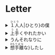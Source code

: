 <h1>Letter</h1>
<details><summary><ruby>１人<rt>ひとり</rt></ruby>人|ひとり}の僕</summary>欢迎回来，另一个我</details>
<details><summary><ruby>上手<rt>うま</rt></ruby>くやれたかい</summary>一切还顺利吗</details>
<details><summary>うんそれなりに</summary>嗯 还可以</details>
<details><summary><ruby>想<rt>おも</rt></ruby><ruby>手離<rt>てばな</rt></ruby>な}したし</summary>我已不再像从前那样执着</details>
